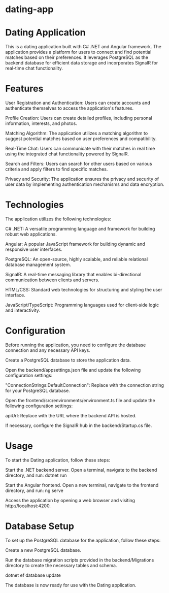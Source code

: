 # dating-app


# Dating Application

This is a dating application built with C# .NET and Angular framework. The application provides a platform for users to connect and find potential matches based on their preferences. It leverages PostgreSQL as the backend database for efficient data storage and incorporates SignalR for real-time chat functionality.


# Features

User Registration and Authentication: Users can create accounts and authenticate themselves to access the application's features.

Profile Creation: Users can create detailed profiles, including personal information, interests, and photos.

Matching Algorithm: The application utilizes a matching algorithm to suggest potential matches based on user preferences and compatibility.

Real-Time Chat: Users can communicate with their matches in real time using the integrated chat functionality powered by SignalR.

Search and Filters: Users can search for other users based on various criteria and apply filters to find specific matches.

Privacy and Security: The application ensures the privacy and security of user data by implementing authentication mechanisms and data encryption.



# Technologies

The application utilizes the following technologies:

C# .NET: A versatile programming language and framework for building robust web applications.

Angular: A popular JavaScript framework for building dynamic and responsive user interfaces.

PostgreSQL: An open-source, highly scalable, and reliable relational database management system.

SignalR: A real-time messaging library that enables bi-directional communication between clients and servers.

HTML/CSS: Standard web technologies for structuring and styling the user interface.

JavaScript/TypeScript: Programming languages used for client-side logic and interactivity.




# Configuration

Before running the application, you need to configure the database connection and any necessary API keys.

Create a PostgreSQL database to store the application data.

Open the backend/appsettings.json file and update the following configuration settings:

"ConnectionStrings:DefaultConnection": Replace with the connection string for your PostgreSQL database.

Open the frontend/src/environments/environment.ts file and update the following configuration settings:

apiUrl: Replace with the URL where the backend API is hosted.

If necessary, configure the SignalR hub in the backend/Startup.cs file.


# Usage
To start the Dating application, follow these steps:

Start the .NET backend server. Open a terminal, navigate to the backend directory, and run: dotnet run

Start the Angular frontend. Open a new terminal, navigate to the frontend directory, and run: ng serve

Access the application by opening a web browser and visiting http://localhost:4200.



# Database Setup
To set up the PostgreSQL database for the application, follow these steps:

Create a new PostgreSQL database.

Run the database migration scripts provided in the backend/Migrations directory to create the necessary tables and schema.

dotnet ef database update

The database is now ready for use with the Dating application.


